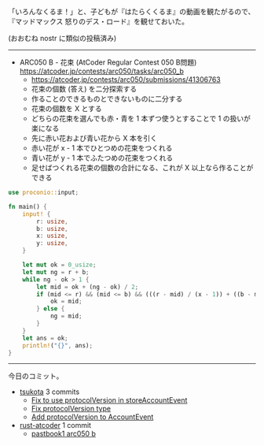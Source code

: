 「いろんなくるま！」と、子どもが『はたらくくるま』の動画を観たがるので、『マッドマックス 怒りのデス・ロード』を観せておいた。

(おおむね nostr に類似の投稿済み)

---

- ARC050 B - 花束 (AtCoder Regular Contest 050 B問題)
  <https://atcoder.jp/contests/arc050/tasks/arc050_b>
  - <https://atcoder.jp/contests/arc050/submissions/41306763>
  - 花束の個数 (答え) を二分探索する
  - 作ることのできるものとできないものに二分する
  - 花束の個数を X とする
  - どちらの花束を選んでも赤・青を 1 本ずつ使うとすることで 1 の扱いが楽になる
  - 先に赤い花および青い花から X 本を引く
  - 赤い花が x - 1 本でひとつめの花束をつくれる
  - 青い花が y - 1 本でふたつめの花束をつくれる
  - 足せばつくれる花束の個数の合計になる、これが X 以上なら作ることができる

```rust
use proconio::input;

fn main() {
    input! {
        r: usize,
        b: usize,
        x: usize,
        y: usize,
    }

    let mut ok = 0_usize;
    let mut ng = r + b;
    while ng - ok > 1 {
        let mid = ok + (ng - ok) / 2;
        if (mid <= r) && (mid <= b) && (((r - mid) / (x - 1)) + ((b - mid) / (y - 1)) >= mid) {
            ok = mid;
        } else {
            ng = mid;
        }
    }
    let ans = ok;
    println!("{}", ans);
}
```

---

今日のコミット。

- [tsukota](https://github.com/bouzuya/tsukota) 3 commits
  - [Fix to use protocolVersion in storeAccountEvent](https://github.com/bouzuya/tsukota/commit/3866314baa48df182f0c9c963ada3ef6230ea2ad)
  - [Fix protocolVersion type](https://github.com/bouzuya/tsukota/commit/d65223d1ae0367744107d4f4d6fab0e077de4dcf)
  - [Add protocolVersion to AccountEvent](https://github.com/bouzuya/tsukota/commit/684f21a8e9a89cb55137da6d1b7d29795eb0bf16)
- [rust-atcoder](https://github.com/bouzuya/rust-atcoder) 1 commit
  - [pastbook1 arc050 b](https://github.com/bouzuya/rust-atcoder/commit/fe35f2ef8969c991079529d772001fcf86fd4f68)
